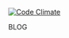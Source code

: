 [![Code Climate](https://codeclimate.com/repos/54bc26de6956801f5e001d32/badges/b321954d0d97ce866bc2/gpa.svg)](https://codeclimate.com/repos/54bc26de6956801f5e001d32/feed)

BLOG
